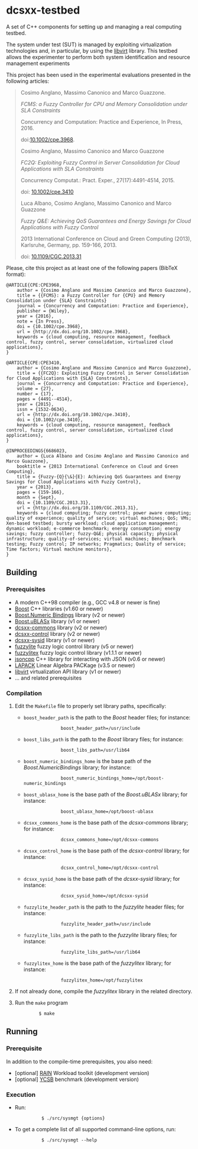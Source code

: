 dcsxx-testbed
=============

A set of C++ components for setting up and managing a real computing testbed.

The system under test (SUT) is managed by exploiting virtualization technologies and, in particular, by using the [libvirt](http://www.libvirt.org) library.
This testbed allows the experimenter to perform both system identification and resource management experiments

This project has been used in the experimental evaluations presented in the following articles:

> Cosimo Anglano, Massimo Canonico and Marco Guazzone.
>
> *FCMS: a Fuzzy Controller for CPU and Memory Consolidation under SLA Constraints*
>
> Concurrency and Computation: Practice and Experience, In Press, 2016.
>
> doi:[10.1002/cpe.3968](http://dx.doi.org/10.1002/cpe.3968).
>
>
> Cosimo Anglano, Massimo Canonico and Marco Guazzone
>
> *FC2Q: Exploiting Fuzzy Control in Server Consolidation for Cloud Applications with SLA Constraints*
>
> Concurrency Computat.: Pract. Exper., 27(17):4491-4514, 2015.
>
> doi: [10.1002/cpe.3410](http://dx.doi.org/10.1002/cpe.3410)
>
>
> Luca Albano, Cosimo Anglano, Massimo Canonico and Marco Guazzone
>
> *Fuzzy Q&E: Achieving QoS Guarantees and Energy Savings for Cloud Applications with Fuzzy Control*
>
> 2013 International Conference on Cloud and Green Computing (2013), Karlsruhe, Germany, pp. 159-166, 2013.
>
> doi: [10.1109/CGC.2013.31](http://dx.doi.org/10.1109/CGC.2013.31)

Please, cite this project as at least one of the following papers (BibTeX format):

    @ARTICLE{CPE:CPE3968,
        author = {Cosimo Anglano and Massimo Canonico and Marco Guazzone},
        title = {{FCMS}: a Fuzzy Controller for {CPU} and Memory Consolidation under {SLA} Constraints}
        journal = {Concurrency and Computation: Practice and Experience},
        publisher = {Wiley},
        year = {2016},
        note = {In Press},
        doi = {10.1002/cpe.3968},
        url = {http://dx.doi.org/10.1002/cpe.3968},
        keywords = {cloud computing, resource management, feedback control, fuzzy control, server consolidation, virtualized cloud applications},
    }

    @ARTICLE{CPE:CPE3410,
        author = {Cosimo Anglano and Massimo Canonico and Marco Guazzone},
        title = {{FC2Q}: Exploiting Fuzzy Control in Server Consolidation for Cloud Applications with {SLA} Constraints},
        journal = {Concurrency and Computation: Practice and Experience},
        volume = {27},
        number = {17},
        pages = {4491--4514},
        year = {2015},
        issn = {1532-0634},
        url = {http://dx.doi.org/10.1002/cpe.3410},
        doi = {10.1002/cpe.3410},
        keywords = {cloud computing, resource management, feedback control, fuzzy control, server consolidation, virtualized cloud applications},
    }

    @INPROCEEDINGS{6686023,
        author = {Luca Albano and Cosimo Anglano and Massimo Canonico and Marco Guazzone}, 
        booktitle = {2013 International Conference on Cloud and Green Computing}, 
        title = {Fuzzy-{Q}{\&}{E}: Achieving QoS Guarantees and Energy Savings for Cloud Applications with Fuzzy Control}, 
        year = {2013}, 
        pages = {159-166}, 
        month = {Sept},
        doi = {10.1109/CGC.2013.31}, 
        url = {http://dx.doi.org/10.1109/CGC.2013.31}, 
        keywords = {cloud computing; fuzzy control; power aware computing; quality of experience; quality of service; virtual machines; QoS; VMs; Xen-based testbed; bursty workload; cloud application management; dynamic workload; e-commerce benchmark; energy consumption; energy savings; fuzzy controller; fuzzy-Q&E; physical capacity; physical infrastructure; quality-of-services; virtual machines; Benchmark testing; Fuzzy control; IP networks; Pragmatics; Quality of service; Time factors; Virtual machine monitors}, 
    }


Building
--------

### Prerequisites

* A modern C++98 compiler (e.g., GCC v4.8 or newer is fine)
* [Boost](http://boost.org) C++ libraries (v1.60 or newer)
* [Boost.Numeric Bindings](http://svn.boost.org/svn/boost/sandbox/numeric_bindings) library (v2 or newer)
* [Boost.uBLASx](https://github.com/sguazt/boost-ublasx) library (v1 or newer)
* [dcsxx-commons](https://github.com/sguazt/dcsxx-commons) library (v2 or newer)
* [dcsxx-control](https://github.com/sguazt/dcsxx-control) library (v2 or newer)
* [dcsxx-sysid](https://github.com/sguazt/dcsxx-sysid) library (v1 or newer)
* [fuzzylite](http://www.fuzzylite.com) fuzzy logic control library (v5 or newer)
* [fuzzylitex](http://github.com/sguazt/fuzzylitex) fuzzy logic control library (v1.1.1 or newer)
* [jsoncpp](https://github.com/open-source-parsers/jsoncpp) C++ library for interacting with JSON (v0.6 or newer)
* [LAPACK](http://www.netlib.org/lapack/) Linear Algebra PACKage (v3.5 or newer)
* [libvirt](http://libvirt.org) virtualization API library (v1 or newer)
* ... and related prerequisites

### Compilation

1. Edit the `Makefile` file to properly set library paths, specifically:
	* `boost_header_path` is the path to the *Boost* header files; for instance:

						boost_header_path=/usr/include
	* `boost_libs_path` is the path to the *Boost* library files; for instance:

						boost_libs_path=/usr/lib64
	* `boost_numeric_bindings_home` is the base path of the *Boost.NumericBindings* library; for instance:

						boost_numeric_bindings_home=/opt/boost-numeric_bindings
	* `boost_ublasx_home` is the base path of the *Boost.uBLASx* library; for instance:

						boost_ublasx_home=/opt/boost-ublasx
	* `dcsxx_commons_home` is the base path of the *dcsxx-commons* library; for instance:

						dcsxx_commons_home=/opt/dcsxx-commons
	* `dcsxx_control_home` is the base path of the *dcsxx-control* library; for instance:

						dcsxx_control_home=/opt/dcsxx-control
	* `dcsxx_sysid_home` is the base path of the *dcsxx-sysid* library; for instance:

						dcsxx_sysid_home=/opt/dcsxx-sysid
	* `fuzzylite_header_path` is the path to the *fuzzylite* header files; for instance:

						fuzzylite_header_path=/usr/include
	* `fuzzylite_libs_path` is the path to the *fuzzylite* library files; for instance:

						fuzzylite_libs_path=/usr/lib64
	* `fuzzylitex_home` is the base path of the *fuzzylitex* library; for instance:

						fuzzylitex_home=/opt/fuzzylitex
2. If not already done, compile the *fuzzylitex* library in the related directory.

3. Run the `make` program

				$ make


Running
-------

### Prerequisite

In addition to the compile-time prerequisites, you also need:
* [optional] [RAIN](https://github.com/yungsters/rain-workload-toolkit) Workload toolkit (development version)
* [optional] [YCSB](https://github.com/brianfrankcooper/YCSB) benchmark (development version)

### Execution

* Run:

				$ ./src/sysmgt {options}
* To get a complete list of all supported command-line options, run:

				$ ./src/sysmgt --help
